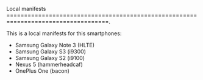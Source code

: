 Local manifests
===================================================================================.

This is a local manifests for this smartphones:

- Samsung Galaxy Note 3 (HLTE)
- Samsung Galaxy S3 (i9300)
- Samsung Galaxy S2 (i9100)
- Nexus 5 (hammerheadcaf)
- OnePlus One (bacon)
